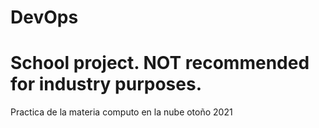 # DevOps
# School project. NOT recommended for industry purposes.
Practica de la materia computo en la nube otoño 2021
